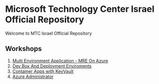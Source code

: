 # Microsoft Technology Center Israel Official Repository
Welcome to MTC Israel Official Repository 

## Workshops 
1. [Multi Environment Application - MRE On Azure](https://github.com/microsoft/MTC_IL_WORKSHOP_Multi_Runtime_Environment_Application)
2. [Dev Box And Deployment Enviroments](https://github.com/microsoft/MTC_IL_WORKSHOP_DevBox_DeploymentEnvironments)
3. [Container Apps with KeyVault](https://github.com/microsoft/MTC_IL_WORKSHOP_Container_Apps_With_KeyVault)
4. [Azure Administrator](https://github.com/microsoft/MTC_IL_WORKSHOP_Azure_Administrator)

